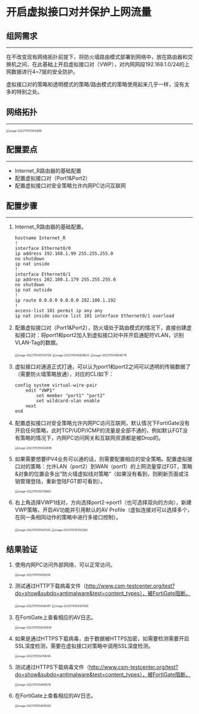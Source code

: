 # 开启虚拟接口对并保护上网流量

## 组网需求

------

在不改变现有网络拓扑前提下，将防火墙路由模式部署到网络中，放在路由器和交换机之间，在此基础上开启虚拟接口对（VWP），对内网网段192.168.1.0/24的上网数据进行4~7层的安全防护。

虚拟接口对的策略和透明模式的策略/路由模式的策略使用起来几乎一样，没有太多的特别之处。

## 网络拓扑

------

<img src="../../../images/image-20221115113912898.png" alt="image-20221115113912898" style="zoom:50%;" />

## 配置要点

------

- Internet_R路由器的基础配置
- 配置虚拟接口对（Port1&Port2）
- 配置虚拟接口对安全策略允许内网PC访问互联网

## 配置步骤

------

1. Internet_R路由器的基础配置。

   ```
   hostname Internet_R
   !
   interface Ethernet0/0
   ip address 192.168.1.99 255.255.255.0
   no shutdown
   ip nat inside
   !
   interface Ethernet0/1
   ip address 202.100.1.179 255.255.255.0
   no shutdown
   ip nat outside
   !
   ip route 0.0.0.0 0.0.0.0 202.100.1.192
   !        
   access-list 101 permit ip any any
   ip nat inside source list 101 interface Ethernet0/1 overload
   ```

2. 配置虚拟接口对（Port1&Port2），防火墙处于路由模式的情况下，直接创建虚拟接口对：将port1和port2加入到虚拟接口对中并开启通配符VLAN，识别VLAN-Tag的数据。

   <img src="../../../images/image-20221115145740726.png" alt="image-20221115145740726" style="zoom:50%;" />

   <img src="../../../images/image-20221115145809633.png" alt="image-20221115145809633" style="zoom:50%;" />

   <img src="../../../images/image-20221115145836776.png" alt="image-20221115145836776" style="zoom:50%;" />

3. 虚拟接口对通道正式打通，可以认为port1和port2之间可以透明的传输数据了（需要防火墙策略放通），对应的CLI如下：

   ```
   config system virtual-wire-pair
       edit "VWP1"
           set member "port1" "port2"
           set wildcard-vlan enable
       next
   end
   ```

4. 配置虚拟接口对安全策略允许内网PC访问互联网，默认情况下FortiGate没有开启任何策略，此时TCP/UDP/ICMP的流量是全部不通的，例如默认FGT没有策略的情况下，内网PC访问网关和互联网资源都是被Drop的。

   <img src="../../../images/image-20221115150434898.png" alt="image-20221115150434898" style="zoom:50%;" />

5. 如果需要想要IPV4业务可以通的话，则需要配置相应的安全策略。配置虚拟接口对的策略：允许LAN（port2）到WAN（port1）的上网流量穿过FGT，策略&对象的位置会多出“防火墙虚拟线对策略”（如果没有看到，则刷新页面或注销管理登陆，重新登陆FGT即可看到）。

   <img src="../../../images/image-20221115150738481.png" alt="image-20221115150738481" style="zoom:50%;" />

6. 右上角选择VWP1线对，方向选择port2→port1（也可选择双向的方向），新建VWP策略，开启AV功能并引用默认的AV Profile（虚拟连接对可以选择多个，在同一条相同动作的策略中进行多接口控制）。

   <img src="../../../images/image-20221115151702860.png" alt="image-20221115151043120" style="zoom:50%;" />

   <img src="../../../images/image-20221115151750968.png" alt="image-20221115151352282" style="zoom:50%;" />

## 结果验证

1. 使用内网PC访问外部网络，可以正常访问。

   <img src="../../../images/image-20221115154108126.png" alt="image-20221115154108126" style="zoom:50%;" />

2. 测试通过HTTP下载病毒文件（http://www.csm-testcenter.org/test?do=show&subdo=antimalware&test=content_types），被FortiGate阻断。

   <img src="../../../images/image-20221115154148387.png" alt="image-20221115154148387" style="zoom:50%;" />

   <img src="../../../images/image-20221115154307405.png" alt="image-20221115154307405" style="zoom:50%;" />

3. 在FortiGate上查看相应的AV日志。

   <img src="../../../images/image-20221115154539939.png" alt="image-20221115154539939" style="zoom:50%;" />

4. 如果是通过HTTPS下载病毒，由于数据被HTTPS加密，如需要检测需要开启SSL深度检测，需要在虚拟接口对策略中调用SSL深度检测。

   <img src="../../../images/image-20221115154706145.png" alt="image-20221115154706145" style="zoom:50%;" />

5. 测试通过HTTPS下载病毒文件（http://www.csm-testcenter.org/test?do=show&subdo=antimalware&test=content_types），被FortiGate阻断。

   <img src="../../../images/image-20221115154816576.png" alt="image-20221115154816576" style="zoom:50%;" />

6. 在FortiGate上查看相应的AV日志。

   <img src="../../../images/image-20221115154918355.png" alt="image-20221115154918355" style="zoom:50%;" />
